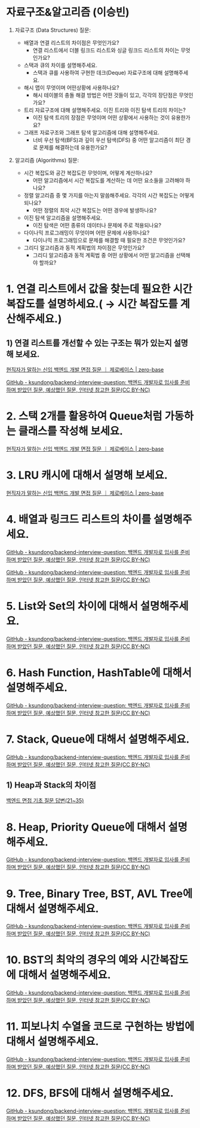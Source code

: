 # 자료구조&알고리즘 (이승빈)

1. 자료구조 (Data Structures) 질문:
    - 배열과 연결 리스트의 차이점은 무엇인가요?
        - 연결 리스트에서 더블 링크드 리스트와 싱글 링크드 리스트의 차이는 무엇인가요?
    - 스택과 큐의 차이를 설명해주세요.
        - 스택과 큐를 사용하여 구현한 데크(Deque) 자료구조에 대해 설명해주세요.
    - 해시 맵이 무엇이며 어떤상황에 사용하나요?
        - 해시 테이블의 충돌 해결 방법은 어떤 것들이 있고, 각각의 장단점은 무엇인가요?
    - 트리 자료구조에 대해 설명해주세요. 이진 트리와 이진 탐색 트리의 차이는?
        - 이진 탐색 트리의 장점은 무엇이며 어떤 상황에서 사용하는 것이 유용한가요?
    - 그래프 자료구조와 그래프 탐색 알고리즘에 대해 설명해주세요.
        - 너비 우선 탐색(BFS)과 깊이 우선 탐색(DFS) 중 어떤 알고리즘이 최단 경로 문제를 해결하는데 유용한가요?

1. 알고리즘 (Algorithms) 질문:
    - 시간 복잡도와 공간 복잡도란 무엇이며, 어떻게 계산하나요?
        - 어떤 알고리즘에서 시간 복잡도를 계산하는 데 어떤 요소들을 고려해야 하나요?
    - 정렬 알고리즘 중 몇 가지를 아는지 말씀해주세요. 각각의 시간 복잡도는 어떻게 되나요?
        - 어떤 정렬의 최악 시간 복잡도는 어떤 경우에 발생하나요?
    - 이진 탐색 알고리즘을 설명해주세요.
        - 이진 탐색은 어떤 종류의 데이터나 문제에 주로 적용되나요?
    - 다이나믹 프로그래밍이 무엇이며 어떤 문제에 사용하나요?
        - 다이나믹 프로그래밍으로 문제를 해결할 때 필요한 조건은 무엇인가요?
    - 그리디 알고리즘과 동적 계획법의 차이점은 무엇인가요?
        - 그리디 알고리즘과 동적 계획법 중 어떤 상황에서 어떤 알고리즘을 선택해야 할까요?

# 1. 연결 리스트에서 값을 찾는데 필요한 시간 복잡도를 설명하세요.( → 시간 복잡도를 계산해주세요.)

## 1) 연결 리스트를 개선할 수 있는 구조는 뭐가 있는지 설명해 보세요.

[현직자가 말하는 신입 백엔드 개발 면접 질문 ｜ 제로베이스  | zero-base](https://zero-base.co.kr/event/media_BE_school_qna)

[GitHub - ksundong/backend-interview-question: 백엔드 개발자로 입사를 준비하며 받았던 질문, 예상했던 질문, 인터넷 참고한 질문(CC BY-NC)](https://github.com/ksundong/backend-interview-question)

# 2. 스택 2개를 활용하여 Queue처럼 가동하는 클래스를 작성해 보세요.

[현직자가 말하는 신입 백엔드 개발 면접 질문 ｜ 제로베이스  | zero-base](https://zero-base.co.kr/event/media_BE_school_qna)

# 3. LRU 캐시에 대해서 설명해 보세요.

[현직자가 말하는 신입 백엔드 개발 면접 질문 ｜ 제로베이스  | zero-base](https://zero-base.co.kr/event/media_BE_school_qna)

# 4. 배열과 링크드 리스트의 차이를 설명해주세요.

[GitHub - ksundong/backend-interview-question: 백엔드 개발자로 입사를 준비하며 받았던 질문, 예상했던 질문, 인터넷 참고한 질문(CC BY-NC)](https://github.com/ksundong/backend-interview-question)

[GitHub - ksundong/backend-interview-question: 백엔드 개발자로 입사를 준비하며 받았던 질문, 예상했던 질문, 인터넷 참고한 질문(CC BY-NC)](https://github.com/ksundong/backend-interview-question)

# 5. List와 Set의 차이에 대해서 설명해주세요.

[GitHub - ksundong/backend-interview-question: 백엔드 개발자로 입사를 준비하며 받았던 질문, 예상했던 질문, 인터넷 참고한 질문(CC BY-NC)](https://github.com/ksundong/backend-interview-question)

# 6. Hash Function, HashTable에 대해서 설명해주세요.

[GitHub - ksundong/backend-interview-question: 백엔드 개발자로 입사를 준비하며 받았던 질문, 예상했던 질문, 인터넷 참고한 질문(CC BY-NC)](https://github.com/ksundong/backend-interview-question)

# 7. Stack, Queue에 대해서 설명해주세요.

[GitHub - ksundong/backend-interview-question: 백엔드 개발자로 입사를 준비하며 받았던 질문, 예상했던 질문, 인터넷 참고한 질문(CC BY-NC)](https://github.com/ksundong/backend-interview-question)

## 1) Heap과 Stack의 차이점

[백엔드 면접 기초 질문 답변(21~35)](https://haejun0317.tistory.com/240)

# 8. Heap, Priority Queue에 대해서 설명해주세요.

[GitHub - ksundong/backend-interview-question: 백엔드 개발자로 입사를 준비하며 받았던 질문, 예상했던 질문, 인터넷 참고한 질문(CC BY-NC)](https://github.com/ksundong/backend-interview-question)

# 9. Tree, Binary Tree, BST, AVL Tree에 대해서 설명해주세요.

[GitHub - ksundong/backend-interview-question: 백엔드 개발자로 입사를 준비하며 받았던 질문, 예상했던 질문, 인터넷 참고한 질문(CC BY-NC)](https://github.com/ksundong/backend-interview-question)

# 10. BST의 최악의 경우의 예와 시간복잡도에 대해서 설명해주세요.

[GitHub - ksundong/backend-interview-question: 백엔드 개발자로 입사를 준비하며 받았던 질문, 예상했던 질문, 인터넷 참고한 질문(CC BY-NC)](https://github.com/ksundong/backend-interview-question)

# 11. 피보나치 수열을 코드로 구현하는 방법에 대해서 설명해주세요.

[GitHub - ksundong/backend-interview-question: 백엔드 개발자로 입사를 준비하며 받았던 질문, 예상했던 질문, 인터넷 참고한 질문(CC BY-NC)](https://github.com/ksundong/backend-interview-question)

# 12. DFS, BFS에 대해서 설명해주세요.

[GitHub - ksundong/backend-interview-question: 백엔드 개발자로 입사를 준비하며 받았던 질문, 예상했던 질문, 인터넷 참고한 질문(CC BY-NC)](https://github.com/ksundong/backend-interview-question)